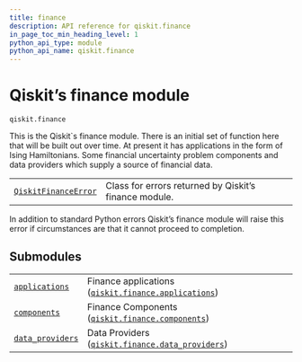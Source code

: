 ```yaml
---
title: finance
description: API reference for qiskit.finance
in_page_toc_min_heading_level: 1
python_api_type: module
python_api_name: qiskit.finance
---
```


<span id="module-qiskit.finance" />

<span id="qiskit-finance" />

# Qiskit’s finance module

<span id="module-qiskit.finance" />

`qiskit.finance`

This is the Qiskit\`s finance module. There is an initial set of function here that will be built out over time. At present it has applications in the form of Ising Hamiltonians. Some financial uncertainty problem components and data providers which supply a source of financial data.

|                                                                                                                                 |                                                       |
| ------------------------------------------------------------------------------------------------------------------------------- | ----------------------------------------------------- |
| [`QiskitFinanceError`](qiskit.finance.QiskitFinanceError#qiskit.finance.QiskitFinanceError "qiskit.finance.QiskitFinanceError") | Class for errors returned by Qiskit’s finance module. |

In addition to standard Python errors Qiskit’s finance module will raise this error if circumstances are that it cannot proceed to completion.

## Submodules

|                                                                                                                        |                                                                                                                                                        |
| ---------------------------------------------------------------------------------------------------------------------- | ------------------------------------------------------------------------------------------------------------------------------------------------------ |
| [`applications`](qiskit.finance.applications#module-qiskit.finance.applications "qiskit.finance.applications")         | Finance applications ([`qiskit.finance.applications`](qiskit.finance.applications#module-qiskit.finance.applications "qiskit.finance.applications"))   |
| [`components`](qiskit.finance.components#module-qiskit.finance.components "qiskit.finance.components")                 | Finance Components ([`qiskit.finance.components`](qiskit.finance.components#module-qiskit.finance.components "qiskit.finance.components"))             |
| [`data_providers`](qiskit.finance.data_providers#module-qiskit.finance.data_providers "qiskit.finance.data_providers") | Data Providers ([`qiskit.finance.data_providers`](qiskit.finance.data_providers#module-qiskit.finance.data_providers "qiskit.finance.data_providers")) |

